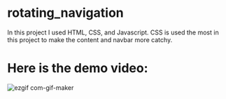 # rotating_navigation
In this project I used HTML, CSS, and Javascript. CSS is used the most in this project to make the content and navbar more catchy. 

# Here is the demo video:

![ezgif com-gif-maker](https://user-images.githubusercontent.com/73785514/161416898-4e7a6f20-eee3-46b7-863f-ecc1deef57c8.gif)
